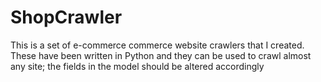 ShopCrawler
===========

This is a set of e-commerce commerce website crawlers that I created. These have been written in Python and they can be used to crawl almost any site; the fields in the model should be altered accordingly